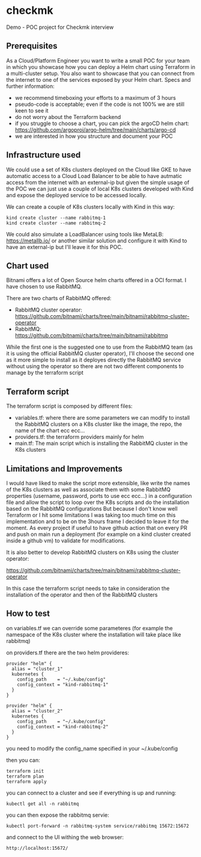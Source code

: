 # checkmk

Demo - POC project for Checkmk interview

## Prerequisites
As a Cloud/Platform Engineer you want to write a small POC for your team in which you
showcase how you can deploy a Helm chart using Terraform in a multi-cluster setup. You
also want to showcase that you can connect from the internet to one of the services exposed
by your Helm chart.
Specs and further information:
- we recommend timeboxing your efforts to a maximum of 3 hours
- pseudo-code is acceptable; even if the code is not 100% we are still keen to see it
- do not worry about the Terraform backend
- if you struggle to choose a chart, you can pick the argoCD helm chart:
https://github.com/argoproj/argo-helm/tree/main/charts/argo-cd
- we are interested in how you structure and document your POC

## Infrastructure used
We could use a set of K8s clusters deployed on the Cloud like GKE to have automatic access to a Cloud Load Balancer to be able to have
autmatic access from the internet with an external-ip but given the simple usage of the POC 
we can just use a couple of local K8s clusters developed with Kind and expose the deployed service to be accessed locally.

We can create a couple of K8s clusters locally with Kind in this way:

```
kind create cluster --name rabbitmq-1
kind create cluster --name rabbitmq-2
```

We could also simulate a LoadBalancer using tools like MetaLB: https://metallb.io/ or another similar solution and configure it with Kind to have an external-ip
but I'll leave it for this POC.

## Chart used

Bitnami offers a lot of Open Source helm charts offered in a OCI format.
I have chosen to use RabbitMQ.

There are two charts of RabbitMQ offered:
* RabbitMQ cluster operator: https://github.com/bitnami/charts/tree/main/bitnami/rabbitmq-cluster-operator
* RabbitMQ: https://github.com/bitnami/charts/tree/main/bitnami/rabbitmq

While the first one is the suggested one to use from the RabbitMQ team (as it is using the official RabbitMQ cluster operator),
I'll choose the second one as it more simple to install as it deployes directly the RabbitMQ service without using the operator so there are not two different components to manage by the
terraform script

## Terraform script

The terraform script is composed by different files:

* variables.tf: where there are some parameters we can modify to install the RabbitMQ clusters on a K8s cluster like the image, the repo, the name of the chart ecc ecc...
* providers.tf: the terraform providers mainly for helm
* main.tf: The main script which is installing the RabbitMQ cluster in the K8s clusters


## Limitations and Improvements

I would have liked to make the script more extensible, like write the names of the K8s clusters as well as associate them with some RabbitMQ properties (username, password, ports to use ecc ecc...) in a configuration file and allow the script to loop over the K8s scripts and do  the installation based on the RabbitMQ configurations
But because I don't know well Terraform or I hit some limitations I was taking too much time on this implementation and to be on the 3hours frame I decided to leave it for the moment.
As every project if useful to have github action that on every PR and push on main run a deployment (for example on a kind cluster created inside a github vm) to validate for modifications. 

It is also better to develop RabbitMQ clusters on K8s using the cluster operator: 

https://github.com/bitnami/charts/tree/main/bitnami/rabbitmq-cluster-operator

In this case the terraform script needs to take in consideration the installation of the operator and then of the RabbitMQ clusters

## How to test

on variables.tf we can override some parameteres (for example the namespace of the K8s cluster where the installation will take place like rabbitmq)

on providers.tf there are the two helm provideres:

```
provider "helm" {
  alias = "cluster_1"
  kubernetes {
    config_path    = "~/.kube/config"
    config_context = "kind-rabbitmq-1"
  }
}

provider "helm" {
  alias = "cluster_2"
  kubernetes {
    config_path    = "~/.kube/config"
    config_context = "kind-rabbitmq-2"
  }
}
```
you need to modify the config_name specified in your ~/.kube/config

then you can:

```
terraform init
terraform plan
terraform apply
```

you can connect to a cluster and see if everything is up and running:

```
kubectl get all -n rabbitmq
```

you can then expose the rabbitmq servie:

```
kubectl port-forward -n rabbitmq-system service/rabbitmq 15672:15672 
```

and connect to the UI withing the web browser:

```
http://localhost:15672/
```





